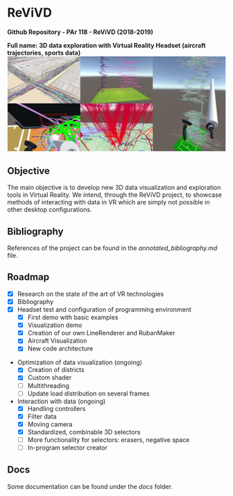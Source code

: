 # ReViVD
**Github Repository - PAr 118 - ReViVD (2018-2019)**

**Full name: 3D data exploration with Virtual Reality Headset (aircraft trajectories, sports data)**
![picture](docs/assets/img/teaser_website.png)

## Objective
The main objective is to develop new 3D data visualization and exploration tools in Virtual Reality. We intend, through the ReViVD project, to showcase methods of interacting with data in VR which are simply not possible in other desktop configurations.

## Bibliography
References of the project can be found in the *annotated_bibliography.md* file.

## Roadmap
- [x] Research on the state of the art of VR technologies
- [x] Bibliography
- [x] Headset test and configuration of programming environment
   - [x] First demo with basic examples
   - [x] Visualization demo
   - [x] Creation of our own LineRenderer and RubanMaker
   - [x] Aircraft Visualization
   - [x] New code architecture
- Optimization of data visualization (ongoing)
   - [x] Creation of districts
   - [x] Custom shader
   - [ ] Multithreading
   - [ ] Update load distribution on several frames
- Interaction with data (ongoing)
   - [x] Handling controllers
   - [x] Filter data
   - [x] Moving camera
   - [x] Standardized, combinable 3D selectors
   - [ ] More functionality for selectors: erasers, negative space
   - [ ] In-program selector creator

## Docs
Some documentation can be found under the *docs* folder.

## 



